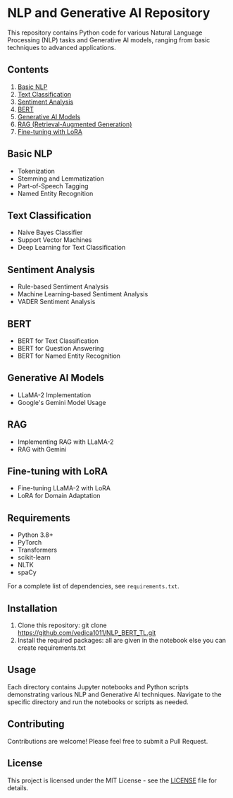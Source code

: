 # NLP and Generative AI Repository

This repository contains Python code for various Natural Language Processing (NLP) tasks and Generative AI models, ranging from basic techniques to advanced applications.

## Contents

1. [Basic NLP](#basic-nlp)
2. [Text Classification](#text-classification)
3. [Sentiment Analysis](#sentiment-analysis)
4. [BERT](#bert)
5. [Generative AI Models](#generative-ai-models)
6. [RAG (Retrieval-Augmented Generation)](#rag)
7. [Fine-tuning with LoRA](#fine-tuning-with-lora)

## Basic NLP

- Tokenization
- Stemming and Lemmatization
- Part-of-Speech Tagging
- Named Entity Recognition

## Text Classification

- Naive Bayes Classifier
- Support Vector Machines
- Deep Learning for Text Classification

## Sentiment Analysis

- Rule-based Sentiment Analysis
- Machine Learning-based Sentiment Analysis
- VADER Sentiment Analysis

## BERT

- BERT for Text Classification
- BERT for Question Answering
- BERT for Named Entity Recognition

## Generative AI Models

- LLaMA-2 Implementation
- Google's Gemini Model Usage

## RAG

- Implementing RAG with LLaMA-2
- RAG with Gemini

## Fine-tuning with LoRA

- Fine-tuning LLaMA-2 with LoRA
- LoRA for Domain Adaptation

## Requirements

- Python 3.8+
- PyTorch
- Transformers
- scikit-learn
- NLTK
- spaCy

For a complete list of dependencies, see `requirements.txt`.

## Installation

1. Clone this repository: git clone https://github.com/vedica1011/NLP_BERT_TL.git
2. Install the required packages: all are given in  the notebook else you can create requirements.txt

## Usage

Each directory contains Jupyter notebooks and Python scripts demonstrating various NLP and Generative AI techniques. Navigate to the specific directory and run the notebooks or scripts as needed.

## Contributing

Contributions are welcome! Please feel free to submit a Pull Request.

## License

This project is licensed under the MIT License - see the [LICENSE](LICENSE) file for details.
